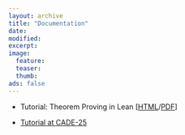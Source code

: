 ```yaml
---
layout: archive
title: "Documentation"
date:
modified:
excerpt:
image:
  feature:
  teaser:
  thumb:
ads: false
---
```


 - Tutorial: Theorem Proving in Lean [[HTML][tutorial-html]/[PDF][tutorial-pdf]]

[tutorial-html]: ../tutorial/index.html
[tutorial-pdf]: ../tutorial/tutorial.pdf

 - [Tutorial at CADE-25](../cade25)